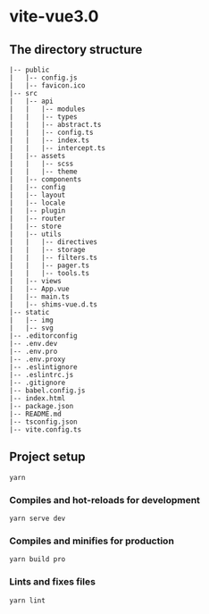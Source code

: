 # vite-vue3.0

## The directory structure
```
|-- public
|   |-- config.js
|   |-- favicon.ico
|-- src
|   |-- api
|   |   |-- modules
|   |   |-- types
|   |   |-- abstract.ts
|   |   |-- config.ts
|   |   |-- index.ts
|   |   |-- intercept.ts
|   |-- assets
|   |   |-- scss
|   |   |-- theme
|   |-- components
|   |-- config
|   |-- layout
|   |-- locale
|   |-- plugin
|   |-- router
|   |-- store
|   |-- utils
|   |   |-- directives
|   |   |-- storage
|   |   |-- filters.ts
|   |   |-- pager.ts
|   |   |-- tools.ts
|   |-- views
|   |-- App.vue
|   |-- main.ts
|   |-- shims-vue.d.ts
|-- static
|   |-- img
|   |-- svg
|-- .editorconfig
|-- .env.dev
|-- .env.pro
|-- .env.proxy
|-- .eslintignore
|-- .eslintrc.js
|-- .gitignore
|-- babel.config.js
|-- index.html
|-- package.json
|-- README.md
|-- tsconfig.json
|-- vite.config.ts
```

## Project setup
```
yarn
```

### Compiles and hot-reloads for development
```
yarn serve dev
```

### Compiles and minifies for production
```
yarn build pro
```

### Lints and fixes files
```
yarn lint
```
